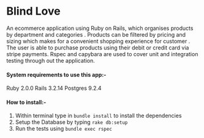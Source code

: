 # Blind Love

An ecommerce application using Ruby on Rails, which organises products by department and categories . Products can be filtered by pricing and sizing which makes for a convenient shopping experience for customer . The user is able to purchase products using their debit or credit card via stripe payments. Rspec and capybara are used to cover unit and integration testing through out the application.


#### System requirements to use this app:-
Ruby 2.0.0
Rails 3.2.14
Postgres 9.2.4


#### How to install:-
1. Within terminal type in `bundle install` to install the dependencies
2. Setup the Database by typing `rake db:setup`
3. Run the tests using `bundle exec rspec`
 
